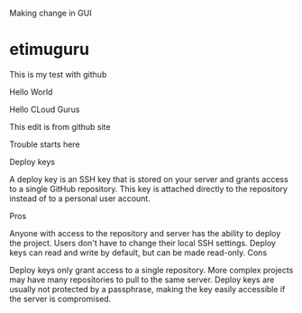 Making change in GUI

# etimuguru
This is my test with github

Hello World

Hello CLoud Gurus

This edit is from github site

Trouble starts here

Deploy keys

A deploy key is an SSH key that is stored on your server and grants access to a single GitHub repository. This key is attached directly to the repository instead of to a personal user account.

Pros

Anyone with access to the repository and server has the ability to deploy the project.
Users don't have to change their local SSH settings.
Deploy keys can read and write by default, but can be made read-only.
Cons

Deploy keys only grant access to a single repository. More complex projects may have many repositories to pull to the same server.
Deploy keys are usually not protected by a passphrase, making the key easily accessible if the server is compromised.
